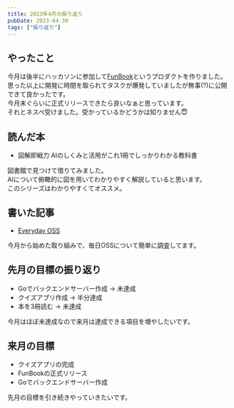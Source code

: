 ```yaml
---
title: 2023年4月の振り返り
pubDate: 2023-04-30
tags: ["振り返り"]
---
```


## やったこと

今月は後半にハッカソンに参加して[FunBook](https://funbook.pages.dev)というプロダクトを作りました。  
思った以上に開発に時間を取られてタスクが爆発していましたが無事(?)に公開できて良かったです。  
今月末ぐらいに正式リリースできたら良いなぁと思っています。  
それとネスペ受けました。受かっているかどうかは知りません😇  

## 読んだ本

- 図解即戦力 AIのしくみと活用がこれ1冊でしっかりわかる教科書

図書館で見つけて借りてみました。  
AIについて俯瞰的に図を用いてわかりやすく解説していると思います。  
このシリーズはわかりやすくてオススメ。  

## 書いた記事

- [Everyday OSS](https://yashikota.com/blog/oss)

今月から始めた取り組みで、毎日OSSについて簡単に調査してます。  

## 先月の目標の振り返り

- Goでバックエンドサーバー作成
  → 未達成
- クイズアプリ作成
  → 半分達成
- 本を3冊読む
  → 未達成

今月はほぼ未達成なので来月は達成できる項目を増やしたいです。  

## 来月の目標

- クイズアプリの完成
- FunBookの正式リリース
- Goでバックエンドサーバー作成

先月の目標を引き続きやっていきたいです。  

